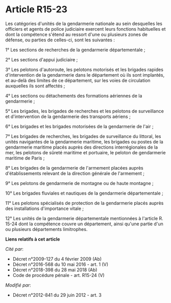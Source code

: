 # Article R15-23

Les catégories d'unités de la gendarmerie nationale au sein desquelles les officiers et agents de police judiciaire exercent
leurs fonctions habituelles et dont la compétence s'étend au ressort d'une ou plusieurs zones de défense, ou parties de
celles-ci, sont les suivantes : 

1° Les sections de recherches de la gendarmerie départementale ; 

2° Les sections d'appui judiciaire ; 

3° Les pelotons d'autoroute, les pelotons motorisés et les brigades rapides d'intervention de la gendarmerie dans le
département où ils sont implantés, et au-delà des limites de ce département, sur les voies de circulation auxquelles ils sont
affectés ; 

4° Les sections ou détachements des formations aériennes de la gendarmerie ; 

5° Les brigades, les brigades de recherches et les pelotons de surveillance et d'intervention de la gendarmerie des
transports aériens ; 

6° Les brigades et les brigades motorisées de la gendarmerie de l'air ; 

7° Les brigades de recherches, les brigades de surveillance du littoral, les unités navigantes de la gendarmerie maritime,
les brigades ou postes de la gendarmerie maritime placés auprès des directions interrégionales de la mer, les pelotons de
sûreté maritime et portuaire, le peloton de gendarmerie maritime de Paris ; 

8° Les brigades de la gendarmerie de l'armement placées auprès d'établissements relevant de la direction générale de
l'armement ; 

9° Les pelotons de gendarmerie de montagne ou de haute montagne ; 

10° Les brigades fluviales et nautiques de la gendarmerie départementale ; 

11° Les pelotons spécialisés de protection de la gendarmerie placés auprès des installations d'importance vitale ; 

12° Les unités de la gendarmerie départementale mentionnées à l'article R. 15-24 dont la compétence couvre un département,
ainsi qu'une partie d'un ou plusieurs départements limitrophes.

**Liens relatifs à cet article**

_Cité par_:

  - Décret n°2009-127 du 4 février 2009 (Ab)
  - Décret n°2016-568 du 10 mai 2016 - art. 1 (V)
  - Décret n°2018-398 du 28 mai 2018 (Ab)
  - Code de procédure pénale - art. R15-24 (V)

_Modifié par_:

  - Décret n°2012-841 du 29 juin 2012 - art. 3
